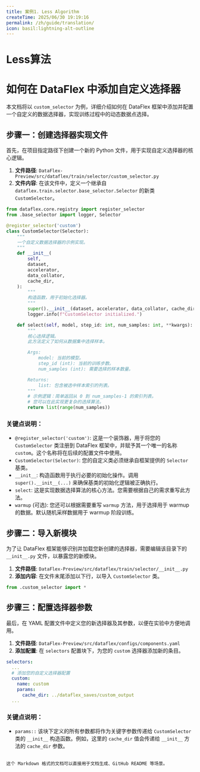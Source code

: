 ```yaml
---
title: 案例1. Less Algorithm
createTime: 2025/06/30 19:19:16
permalink: /zh/guide/translation/
icon: basil:lightning-alt-outline
---
```


# Less算法

# 如何在 DataFlex 中添加自定义选择器

本文档将以 `custom_selector` 为例，详细介绍如何在 DataFlex 框架中添加并配置一个自定义的数据选择器，实现训练过程中的动态数据点选择。

## 步骤一：创建选择器实现文件

首先，在项目指定路径下创建一个新的 Python 文件，用于实现自定义选择器的核心逻辑。

1. **文件路径**: `DataFlex-Preview/src/dataflex/train/selector/custom_selector.py`
2. **文件内容**: 在该文件中，定义一个继承自 `dataflex.train.selector.base_selector.Selector` 的新类 `CustomSelector`。

```python
from dataflex.core.registry import register_selector
from .base_selector import logger, Selector

@register_selector('custom')
class CustomSelector(Selector):
    """
    一个自定义数据选择器的示例实现。
    """
    def __init__(
        self,
        dataset,
        accelerator,
        data_collator,
        cache_dir,
    ):
        """
        构造函数，用于初始化选择器。
        """
        super().__init__(dataset, accelerator, data_collator, cache_dir)
        logger.info(f"CustomSelector initialized.")

    def select(self, model, step_id: int, num_samples: int, **kwargs):
        """
        核心选择逻辑。
        此方法定义了如何从数据集中选择样本。

        Args:
            model: 当前的模型。
            step_id (int): 当前的训练步数。
            num_samples (int): 需要选择的样本数量。

        Returns:
            list: 包含被选中样本索引的列表。
        """
        # 示例逻辑：简单返回从 0 到 num_samples-1 的索引列表。
        # 您可以在此实现更复杂的选择算法。
        return list(range(num_samples))
```

### 关键点说明：

* `@register_selector('custom')`: 这是一个装饰器，用于将您的 `CustomSelector` 类注册到 DataFlex 框架中，并赋予其一个唯一的名称 `custom`。这个名称将在后续的配置文件中使用。
* `CustomSelector(Selector)`: 您的自定义类必须继承自框架提供的 `Selector` 基类。
* `__init__`: 构造函数用于执行必要的初始化操作。调用 `super().__init__(...)` 来确保基类的初始化逻辑被正确执行。
* `select`: 这是实现数据选择算法的核心方法。您需要根据自己的需求重写此方法。
* `warmup` (可选): 您还可以根据需要重写 `warmup` 方法，用于选择用于 warmup 的数据。默认随机采样数据用于 warmup 阶段训练。

## 步骤二：导入新模块

为了让 DataFlex 框架能够识别并加载您新创建的选择器，需要编辑该目录下的 `__init__.py` 文件，以暴露您的新模块。

1. **文件路径**: `DataFlex-Preview/src/dataflex/train/selector/__init__.py`
2. **添加内容**: 在文件末尾添加以下行，以导入 `CustomSelector` 类。

```python
from .custom_selector import *
```

## 步骤三：配置选择器参数

最后，在 YAML 配置文件中定义您的新选择器及其参数，以便在实验中方便地调用。

1. **文件路径**: `DataFlex-Preview/src/dataflex/configs/components.yaml`
2. **添加配置**: 在 `selectors` 配置块下，为您的 `custom` 选择器添加新的条目。

```yaml
selectors:
  ...
  # 添加您的自定义选择器配置
  custom:
    name: custom
    params:
      cache_dir: ../dataflex_saves/custom_output
  ...
```

### 关键点说明：

* `params::` 该块下定义的所有参数都将作为关键字参数传递给 `CustomSelector` 类的 `__init__` 构造函数。例如，这里的 `cache_dir` 值会传递给 `__init__` 方法的 `cache_dir` 参数。

```

这个 Markdown 格式的文档可以直接用于文档生成、GitHub README 等场景。
```

